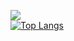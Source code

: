 ![](https://github-readme-stats.vercel.app/api?username=itsdexter66&show_icons=true&hide_border=true&count_private=true&include_all_commits=true&theme=tokyonight)  
[![Top Langs](https://github-readme-stats.vercel.app/api/top-langs/?username=itsdexter66&theme=tokyonight&hide=mathematica,shaderlab)](https://github.com/anuraghazra/github-readme-stats)
